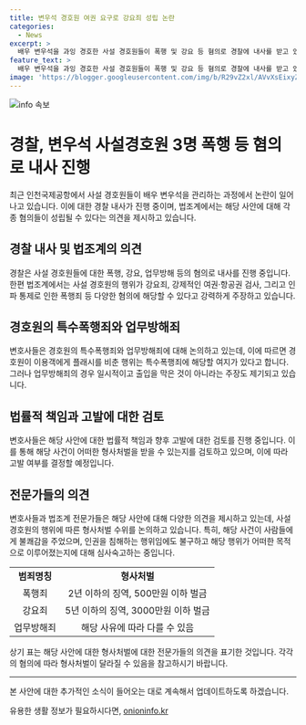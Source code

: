 ```yaml
---
title: 변우석 경호원 여권 요구로 강요죄 성립 논란
categories:
  - News
excerpt: >
  배우 변우석을 과잉 경호한 사설 경호원들이 폭행 및 강요 등 혐의로 경찰에 내사를 받고 있다. 법조계에서는 사설 경호원이 신분증을 요구하는 권한이 없다며, 강인한 태도로 강요죄가 적용될 수 있다고 설명했다. 또한, 이용객에게 플래시를 비추는 행위로 특수폭행죄가 성립될 여지가 있다고 전문가들은 강조했다. 경찰과 공항공사는 추가 조사 후 관련된 수사 및 고발을 검토 중이다. 변우석 변호사는 이와 관련해 이용객의 인권을 침해하는 과잉 경호가 없어져야 한다고 강조했다.
feature_text: >
  배우 변우석을 과잉 경호한 사설 경호원들이 폭행 및 강요 등 혐의로 경찰에 내사를 받고 있다. 법조계에서는 사설 경호원이 신분증을 요구하는 권한이 없다며, 강인한 태도로 강요죄가 적용될 수 있다고 설명했다. 또한, 이용객에게 플래시를 비추는 행위로 특수폭행죄가 성립될 여지가 있다고 전문가들은 강조했다. 경찰과 공항공사는 추가 조사 후 관련된 수사 및 고발을 검토 중이다. 변우석 변호사는 이와 관련해 이용객의 인권을 침해하는 과잉 경호가 없어져야 한다고 강조했다.
image: 'https://blogger.googleusercontent.com/img/b/R29vZ2xl/AVvXsEixyZcFfHzMRdzZMjFBmAUKJYCLCGyLL1o632UiGVXcaFdKo_bkvkuCioo0uUKlGfBVcT3P84aROyZIXSBEx3Aw5nCQ3pTgDom1WDC4m8eifvWiAmWEEVb4x6G_l8C0QH225ldMjyaFvpxGEBGNO37VmDTDMHGhJPq73UglMfDca1-0aw/s1600/blogspot.png'
---
```


<p><img src="https://blogger.googleusercontent.com/img/b/R29vZ2xl/AVvXsEixyZcFfHzMRdzZMjFBmAUKJYCLCGyLL1o632UiGVXcaFdKo_bkvkuCioo0uUKlGfBVcT3P84aROyZIXSBEx3Aw5nCQ3pTgDom1WDC4m8eifvWiAmWEEVb4x6G_l8C0QH225ldMjyaFvpxGEBGNO37VmDTDMHGhJPq73UglMfDca1-0aw/s1600/blogspot.png" alt="info 속보" /></p>

<h1>경찰, 변우석 사설경호원 3명 폭행 등 혐의로 내사 진행</h1>

<p data-ke-size="size16">최근 인천국제공항에서 사설 경호원들이 배우 변우석을 관리하는 과정에서 논란이 일어나고 있습니다. 이에 대한 경찰 내사가 진행 중이며, 법조계에서는 해당 사안에 대해 각종 혐의들이 성립될 수 있다는 의견을 제시하고 있습니다.</p>

<h2>경찰 내사 및 법조계의 의견</h2>

<p data-ke-size="size16">경찰은 사설 경호원들에 대한 폭행, 강요, 업무방해 등의 혐의로 내사를 진행 중입니다. 한편 법조계에서는 사설 경호원의 행위가 강요죄, 강제적인 여권·항공권 검사, 그리고 인파 통제로 인한 폭행죄 등 다양한 혐의에 해당할 수 있다고 강력하게 주장하고 있습니다.</p>

<h2>경호원의 특수폭행죄와 업무방해죄</h2>

<p data-ke-size="size16">변호사들은 경호원의 특수폭행죄와 업무방해죄에 대해 논의하고 있는데, 이에 따르면 경호원이 이용객에게 플래시를 비춘 행위는 특수폭행죄에 해당할 여지가 있다고 합니다. 그러나 업무방해죄의 경우 일시적이고 출입을 막은 것이 아니라는 주장도 제기되고 있습니다.</p>

<h2>법률적 책임과 고발에 대한 검토</h2>

<p data-ke-size="size16">변호사들은 해당 사안에 대한 법률적 책임과 향후 고발에 대한 검토를 진행 중입니다. 이를 통해 해당 사건이 어떠한 형사처벌을 받을 수 있는지를 검토하고 있으며, 이에 따라 고발 여부를 결정할 예정입니다.</p>

<h2>전문가들의 의견</h2>

<p data-ke-size="size16">변호사들과 법조계 전문가들은 해당 사안에 대해 다양한 의견을 제시하고 있는데, 사설 경호원의 행위에 따른 형사처벌 수위를 논의하고 있습니다. 특히, 해당 사건이 사람들에게 불쾌감을 주었으며, 인권을 침해하는 행위임에도 불구하고 해당 행위가 어떠한 목적으로 이루어졌는지에 대해 심사숙고하는 중입니다.</p>

<table>
    <tr>
        <td style="text-align: center; height: 17px;"><b>범죄명칭</b></td>
        <td style="text-align: center; height: 17px;"><b>형사처벌</b></td>
    </tr>
    <tr>
        <td style="text-align: center; height: 17px;">폭행죄</td>
        <td style="text-align: center; height: 17px;">2년 이하의 징역, 500만원 이하 벌금</td>
    </tr>
    <tr>
        <td style="text-align: center; height: 17px;">강요죄</td>
        <td style="text-align: center; height: 17px;">5년 이하의 징역, 3000만원 이하 벌금</td>
    </tr>
    <tr>
        <td style="text-align: center; height: 17px;">업무방해죄</td>
        <td style="text-align: center; height: 17px;">해당 사유에 따라 다를 수 있음</td>
    </tr>
</table>

<p data-ke-size="size16">상기 표는 해당 사안에 대한 형사처벌에 대한 전문가들의 의견을 표기한 것입니다. 각각의 혐의에 따라 형사처벌이 달라질 수 있음을 참고하시기 바랍니다.</p>

<hr>

<p data-ke-size="size16">본 사안에 대한 추가적인 소식이 들어오는 대로 계속해서 업데이트하도록 하겠습니다.</p>
유용한 생활 정보가 필요하시다면, <a href="https://onioninfo.kr" rel="dofollow">onioninfo.kr</a>


